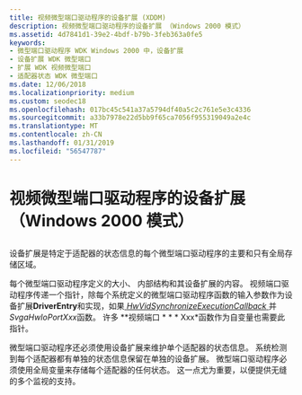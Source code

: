 ```yaml
---
title: 视频微型端口驱动程序的设备扩展 (XDDM)
description: 视频微型端口驱动程序的设备扩展 （Windows 2000 模式）
ms.assetid: 4d7841d1-39e2-4bdf-b79b-3feb363a0fe5
keywords:
- 微型端口驱动程序 WDK Windows 2000 中，设备扩展
- 设备扩展 WDK 微型端口
- 扩展 WDK 视频微型端口
- 适配器状态 WDK 微型端口
ms.date: 12/06/2018
ms.localizationpriority: medium
ms.custom: seodec18
ms.openlocfilehash: 017bc45c541a37a5794df40a5c2c761e5e3c4336
ms.sourcegitcommit: a33b7978e22d5bb9f65ca7056f955319049a2e4c
ms.translationtype: MT
ms.contentlocale: zh-CN
ms.lasthandoff: 01/31/2019
ms.locfileid: "56547787"
---
```

# <a name="video-miniport-drivers-device-extension-windows-2000-model"></a>视频微型端口驱动程序的设备扩展 （Windows 2000 模式）


## <span id="ddk_video_miniport_driver_s_device_extension_windows_2000_model__gg"></span><span id="DDK_VIDEO_MINIPORT_DRIVER_S_DEVICE_EXTENSION_WINDOWS_2000_MODEL__GG"></span>


设备扩展是特定于适配器的状态信息的每个微型端口驱动程序的主要和只有全局存储区域。

每个微型端口驱动程序定义的大小、 内部结构和其设备扩展的内容。 视频端口驱动程序传递一个指针，除每个系统定义的微型端口驱动程序函数的输入参数作为设备扩展**DriverEntry**和实现，如果[ *HwVidSynchronizeExecutionCallback* ](https://msdn.microsoft.com/library/windows/hardware/ff567369)并*SvgaHwIoPortXxx*函数。 许多 **视频端口 * * * Xxx*函数作为自变量也需要此指针。

微型端口驱动程序还必须使用设备扩展来维护单个适配器的状态信息。 系统检测到每个适配器都有单独的状态信息保留在单独的设备扩展。 微型端口驱动程序必须使用全局变量来存储每个适配器的任何状态。 这一点尤为重要，以便提供无缝的多个监视的支持。

 

 





